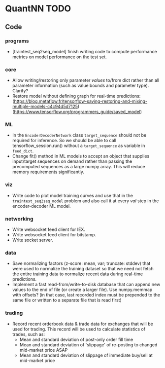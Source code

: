 # QuantNN TODO
## Code
### programs
- [traintest_seq2seq_model] finish writing code to compute performance metrics on model performance on the test set.

### core
- Allow writing/restoring only parameter *values* to/from dict rather than all parameter information (such as value bounds and parameter type). Clarify?
- Restore model without defining graph for real-time predictions: (https://blog.metaflow.fr/tensorflow-saving-restoring-and-mixing-multiple-models-c4c94d5d7125) (https://www.tensorflow.org/programmers_guide/saved_model)

### ML
- In the `EncoderDecoderNetwork` class `target_sequence` should not be required for inference. So we should be able to call tensorflow_session.run() without a `target_sequence` as variable in `feed_dict`.
- Change fit() method in ML models to accept an object that supplies input/target sequences on demand rather than passing the precomputed sequences as a large numpy array. This will reduce memory requirements significantly.

### viz
- Write code to plot model training curves and use that in the `traintest_seq2seq_model` problem and also call it at every *val* step in the encoder-decoder ML model.

### networking
- Write websocket feed client for IEX.
- Write websocket feed client for bitstamp.
- Write socket server.

### data
- Save normalizing factors (z-score: mean, var; truncate: stddev) that were used to normalize the training dataset so that we need not fetch the entire training data to normalize recent data during real-time predictions.
- Implement a fast read-from/write-to-disk database that can append new values to the end of file (or create a larger file). Use numpy.memmap with offsets? (in that case, last recorded index must be prepended to the same file or written to a separate file that is read first)

### trading
- Record recent orderbook data & trade data for exchanges that will be used for trading. This record will be used to calculate statistics of trades, such as:
	- Mean and standard deviation of post-only order fill time
	- Mean and standard deviation of 'slippage' of re-posting to changed mid-market price ASAP
	- Mean and standard deviation of slippage of immediate buy/sell at mid-market price